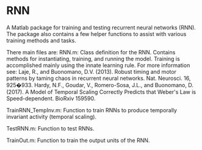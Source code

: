 # RNN

A Matlab package for training and testing recurrent neural networks (RNN). The package also contains a few helper functions to assist with various training methods and tasks.

There main files are:
RNN.m: Class definition for the RNN. Contains methods for instantiating, training, and running the model. Training is accomplished mainly using the innate learning rule.
For more information see:
	Laje, R., and Buonomano, D.V. (2013). Robust timing and motor patterns
 	by taming chaos in recurrent neural networks. Nat. Neurosci. 16,
 	925�933.
  Hardy, N.F., Goudar, V., Romero-Sosa, J.L., and Buonomano,
 	D. (2017). A Model of Temporal Scaling Correctly Predicts that Weber's
 	Law is Speed-dependent. BioRxiv 159590.

  TrainRNN_TempInv.m: Function to train RNNs to produce temporally invariant activity (temporal scaling).

  TestRNN.m: Function to test RNNs.

  TrainOut.m: Function to train the output units of the RNN.
